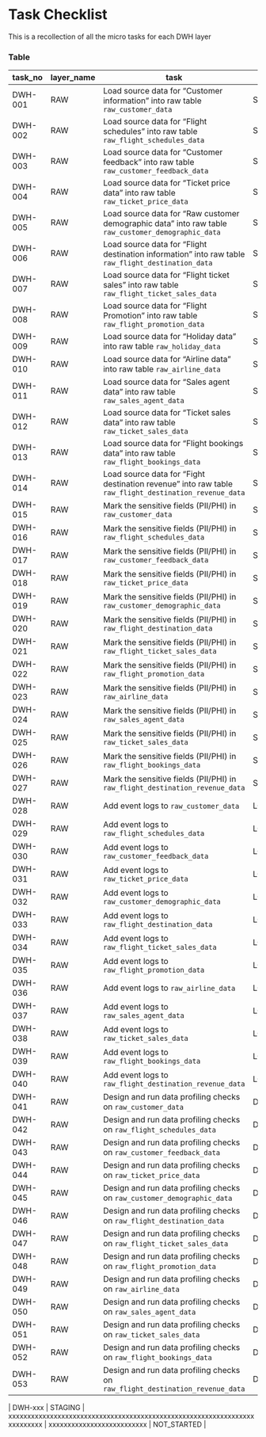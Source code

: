 # Task Checklist 

This is a recollection of all the micro tasks for each DWH layer




### Table 

| task_no | layer_name      | task                                                                                                      | task_type| completion_status |
| -----   | --------------  | ---------------                                                                                           | ---------------  | --------------- |
| DWH-001 | RAW             | Load source data for “Customer information” into raw table `raw_customer_data`                            | SRC_TO_RAW  | NOT_STARTED |
| DWH-002 | RAW             | Load source data for “Flight schedules” into raw table `raw_flight_schedules_data`| SRC_TO_RAW | NOT_STARTED |
| DWH-003 | RAW             | Load source data for “Customer feedback” into raw table `raw_customer_feedback_data`| SRC_TO_RAW | NOT_STARTED |
| DWH-004 | RAW             | Load source data for “Ticket price data” into raw table `raw_ticket_price_data`| SRC_TO_RAW | NOT_STARTED |
| DWH-005 | RAW             | Load source data for “Raw customer demographic data” into raw table `raw_customer_demographic_data`| SRC_TO_RAW | NOT_STARTED |
| DWH-006 | RAW             | Load source data for “Flight destination information” into raw table `raw_flight_destination_data`| SRC_TO_RAW | NOT_STARTED |
| DWH-007 | RAW             | Load source data for “Flight ticket sales” into raw table `raw_flight_ticket_sales_data`| SRC_TO_RAW | NOT_STARTED |
| DWH-008 | RAW             | Load source data for “Flight Promotion” into raw table `raw_flight_promotion_data`| SRC_TO_RAW | NOT_STARTED |
| DWH-009 | RAW             | Load source data for “Holiday data” into raw table `raw_holiday_data`| SRC_TO_RAW | NOT_STARTED |
| DWH-010 | RAW             | Load source data for “Airline data” into raw table `raw_airline_data`| SRC_TO_RAW | NOT_STARTED |
| DWH-011 | RAW             | Load source data for “Sales agent data” into raw table `raw_sales_agent_data`| SRC_TO_RAW | NOT_STARTED |
| DWH-012 | RAW             | Load source data for “Ticket sales data” into raw table `raw_ticket_sales_data`| SRC_TO_RAW | NOT_STARTED |
| DWH-013 | RAW             | Load source data for “Flight bookings data” into raw table `raw_flight_bookings_data`| SRC_TO_RAW | NOT_STARTED |
| DWH-014 | RAW             | Load source data for “Fight destination revenue” into raw table `raw_flight_destination_revenue_data`| SRC_TO_RAW | NOT_STARTED |
| DWH-015 | RAW             | Mark the sensitive fields (PII/PHI) in `raw_customer_data`| SENSITIVE_DATA_MARKING  | NOT_STARTED |
| DWH-016 | RAW             | Mark the sensitive fields (PII/PHI) in `raw_flight_schedules_data`| SENSITIVE_DATA_MARKING | NOT_STARTED |
| DWH-017 | RAW             | Mark the sensitive fields (PII/PHI) in `raw_customer_feedback_data`| SENSITIVE_DATA_MARKING | NOT_STARTED |
| DWH-018 | RAW             | Mark the sensitive fields (PII/PHI) in `raw_ticket_price_data`| SENSITIVE_DATA_MARKING | NOT_STARTED |
| DWH-019 | RAW             | Mark the sensitive fields (PII/PHI) in `raw_customer_demographic_data`| SENSITIVE_DATA_MARKING | NOT_STARTED |
| DWH-020 | RAW             | Mark the sensitive fields (PII/PHI) in `raw_flight_destination_data`| SENSITIVE_DATA_MARKING | NOT_STARTED |
| DWH-021 | RAW             | Mark the sensitive fields (PII/PHI) in `raw_flight_ticket_sales_data`| SENSITIVE_DATA_MARKING | NOT_STARTED |
| DWH-022 | RAW             | Mark the sensitive fields (PII/PHI) in `raw_flight_promotion_data`| SENSITIVE_DATA_MARKING | NOT_STARTED |
| DWH-023 | RAW             | Mark the sensitive fields (PII/PHI) in `raw_airline_data`| SENSITIVE_DATA_MARKING | NOT_STARTED |
| DWH-024 | RAW             | Mark the sensitive fields (PII/PHI) in `raw_sales_agent_data`| SENSITIVE_DATA_MARKING | NOT_STARTED |
| DWH-025 | RAW             | Mark the sensitive fields (PII/PHI) in `raw_ticket_sales_data`| SENSITIVE_DATA_MARKING | NOT_STARTED |
| DWH-026 | RAW             | Mark the sensitive fields (PII/PHI) in `raw_flight_bookings_data`| SENSITIVE_DATA_MARKING | NOT_STARTED |
| DWH-027 | RAW             | Mark the sensitive fields (PII/PHI) in `raw_flight_destination_revenue_data`| SENSITIVE_DATA_MARKING | NOT_STARTED |
| DWH-028 | RAW             | Add event logs to `raw_customer_data`|    LOGGING_RAW_LEVEL_EVENTS  | NOT_STARTED |
| DWH-029 | RAW             | Add event logs to `raw_flight_schedules_data`|    LOGGING_RAW_LEVEL_EVENTS  | NOT_STARTED |
| DWH-030 | RAW             | Add event logs to `raw_customer_feedback_data`|    LOGGING_RAW_LEVEL_EVENTS  | NOT_STARTED |
| DWH-031 | RAW             | Add event logs to `raw_ticket_price_data`|    LOGGING_RAW_LEVEL_EVENTS  | NOT_STARTED |
| DWH-032 | RAW             | Add event logs to `raw_customer_demographic_data`|    LOGGING_RAW_LEVEL_EVENTS  | NOT_STARTED |
| DWH-033 | RAW             | Add event logs to `raw_flight_destination_data`|    LOGGING_RAW_LEVEL_EVENTS  | NOT_STARTED |
| DWH-034 | RAW             | Add event logs to `raw_flight_ticket_sales_data`|    LOGGING_RAW_LEVEL_EVENTS  | NOT_STARTED |
| DWH-035 | RAW             | Add event logs to `raw_flight_promotion_data`|    LOGGING_RAW_LEVEL_EVENTS  | NOT_STARTED |
| DWH-036 | RAW             | Add event logs to `raw_airline_data`|    LOGGING_RAW_LEVEL_EVENTS  | NOT_STARTED |
| DWH-037 | RAW             | Add event logs to `raw_sales_agent_data`|    LOGGING_RAW_LEVEL_EVENTS  | NOT_STARTED |
| DWH-038 | RAW             | Add event logs to `raw_ticket_sales_data`|    LOGGING_RAW_LEVEL_EVENTS  | NOT_STARTED |
| DWH-039 | RAW             | Add event logs to `raw_flight_bookings_data`|    LOGGING_RAW_LEVEL_EVENTS  | NOT_STARTED |
| DWH-040 | RAW             | Add event logs to `raw_flight_destination_revenue_data`|    LOGGING_RAW_LEVEL_EVENTS  | NOT_STARTED |
| DWH-041 | RAW             | Design and run data profiling checks on `raw_customer_data`|    DATA_PROFILING_CHECKS  | NOT_STARTED |
| DWH-042 | RAW             | Design and run data profiling checks on `raw_flight_schedules_data`|    DATA_PROFILING_CHECKS  | NOT_STARTED |
| DWH-043 | RAW             | Design and run data profiling checks on `raw_customer_feedback_data`|    DATA_PROFILING_CHECKS  | NOT_STARTED |
| DWH-044 | RAW             | Design and run data profiling checks on `raw_ticket_price_data`|    DATA_PROFILING_CHECKS  | NOT_STARTED |
| DWH-045 | RAW             | Design and run data profiling checks on `raw_customer_demographic_data`|    DATA_PROFILING_CHECKS  | NOT_STARTED |
| DWH-046 | RAW             | Design and run data profiling checks on `raw_flight_destination_data`|    DATA_PROFILING_CHECKS  | NOT_STARTED |
| DWH-047 | RAW             | Design and run data profiling checks on `raw_flight_ticket_sales_data`|    DATA_PROFILING_CHECKS  | NOT_STARTED |
| DWH-048 | RAW             | Design and run data profiling checks on `raw_flight_promotion_data`|    DATA_PROFILING_CHECKS  | NOT_STARTED |
| DWH-049 | RAW             | Design and run data profiling checks on `raw_airline_data`|    DATA_PROFILING_CHECKS  | NOT_STARTED |
| DWH-050 | RAW             | Design and run data profiling checks on `raw_sales_agent_data`|    DATA_PROFILING_CHECKS  | NOT_STARTED |
| DWH-051 | RAW             | Design and run data profiling checks on `raw_ticket_sales_data`|    DATA_PROFILING_CHECKS  | NOT_STARTED |
| DWH-052 | RAW             | Design and run data profiling checks on `raw_flight_bookings_data`|    DATA_PROFILING_CHECKS  | NOT_STARTED |
| DWH-053 | RAW             | Design and run data profiling checks on `raw_flight_destination_revenue_data`|    DATA_PROFILING_CHECKS  | NOT_STARTED |



| DWH-xxx | STAGING             | xxxxxxxxxxxxxxxxxxxxxxxxxxxxxxxxxxxxxxxxxxxxxxxxxxxxxxxxxxxxxxxxxxxxxxxxxx |    xxxxxxxxxxxxxxxxxxxxxxxxxx  | NOT_STARTED |


